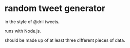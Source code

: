 # random tweet generator

in the style of @dril tweets.

runs with Node.js.

should be made up of at least three different pieces of data.